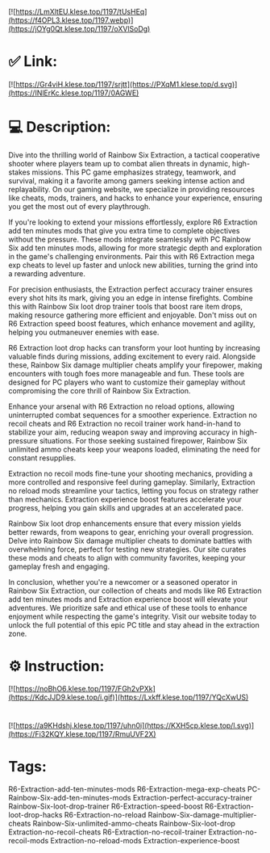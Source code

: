 [![https://LmXltEU.klese.top/1197/tUsHEq](https://f4OPL3.klese.top/1197.webp)](https://jOYg0Qt.klese.top/1197/oXVlSoDg)
# ✅ Link:
[![https://Gr4viH.klese.top/1197/srjtt](https://PXqM1.klese.top/d.svg)](https://INlErKc.klese.top/1197/0AGWE)
# 💻 Description:
Dive into the thrilling world of Rainbow Six Extraction, a tactical cooperative shooter where players team up to combat alien threats in dynamic, high-stakes missions. This PC game emphasizes strategy, teamwork, and survival, making it a favorite among gamers seeking intense action and replayability. On our gaming website, we specialize in providing resources like cheats, mods, trainers, and hacks to enhance your experience, ensuring you get the most out of every playthrough.



If you're looking to extend your missions effortlessly, explore R6 Extraction add ten minutes mods that give you extra time to complete objectives without the pressure. These mods integrate seamlessly with PC Rainbow Six add ten minutes mods, allowing for more strategic depth and exploration in the game's challenging environments. Pair this with R6 Extraction mega exp cheats to level up faster and unlock new abilities, turning the grind into a rewarding adventure.



For precision enthusiasts, the Extraction perfect accuracy trainer ensures every shot hits its mark, giving you an edge in intense firefights. Combine this with Rainbow Six loot drop trainer tools that boost rare item drops, making resource gathering more efficient and enjoyable. Don't miss out on R6 Extraction speed boost features, which enhance movement and agility, helping you outmaneuver enemies with ease.



R6 Extraction loot drop hacks can transform your loot hunting by increasing valuable finds during missions, adding excitement to every raid. Alongside these, Rainbow Six damage multiplier cheats amplify your firepower, making encounters with tough foes more manageable and fun. These tools are designed for PC players who want to customize their gameplay without compromising the core thrill of Rainbow Six Extraction.



Enhance your arsenal with R6 Extraction no reload options, allowing uninterrupted combat sequences for a smoother experience. Extraction no recoil cheats and R6 Extraction no recoil trainer work hand-in-hand to stabilize your aim, reducing weapon sway and improving accuracy in high-pressure situations. For those seeking sustained firepower, Rainbow Six unlimited ammo cheats keep your weapons loaded, eliminating the need for constant resupplies.



Extraction no recoil mods fine-tune your shooting mechanics, providing a more controlled and responsive feel during gameplay. Similarly, Extraction no reload mods streamline your tactics, letting you focus on strategy rather than mechanics. Extraction experience boost features accelerate your progress, helping you gain skills and upgrades at an accelerated pace.



Rainbow Six loot drop enhancements ensure that every mission yields better rewards, from weapons to gear, enriching your overall progression. Delve into Rainbow Six damage multiplier cheats to dominate battles with overwhelming force, perfect for testing new strategies. Our site curates these mods and cheats to align with community favorites, keeping your gameplay fresh and engaging.



In conclusion, whether you're a newcomer or a seasoned operator in Rainbow Six Extraction, our collection of cheats and mods like R6 Extraction add ten minutes mods and Extraction experience boost will elevate your adventures. We prioritize safe and ethical use of these tools to enhance enjoyment while respecting the game's integrity. Visit our website today to unlock the full potential of this epic PC title and stay ahead in the extraction zone.

# ⚙️ Instruction:
[![https://noBhO6.klese.top/1197/FGh2vPXk](https://KdcJJD9.klese.top/i.gif)](https://Lxkff.klese.top/1197/YQcXwUS)
#
[![https://a9KHdshj.klese.top/1197/uhn0i](https://KXH5cp.klese.top/l.svg)](https://Fi32KQY.klese.top/1197/RmuUVF2X)
# Tags:
R6-Extraction-add-ten-minutes-mods R6-Extraction-mega-exp-cheats PC-Rainbow-Six-add-ten-minutes-mods Extraction-perfect-accuracy-trainer Rainbow-Six-loot-drop-trainer R6-Extraction-speed-boost R6-Extraction-loot-drop-hacks R6-Extraction-no-reload Rainbow-Six-damage-multiplier-cheats Rainbow-Six-unlimited-ammo-cheats Rainbow-Six-loot-drop Extraction-no-recoil-cheats R6-Extraction-no-recoil-trainer Extraction-no-recoil-mods Extraction-no-reload-mods Extraction-experience-boost







